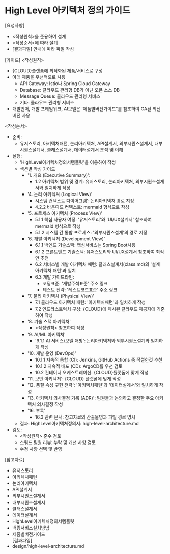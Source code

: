 # High Level 아키텍처 정의 가이드

[요청사항]
- <작성원칙>을 준용하여 설계
- <작성순서>에 따라 설계
- [결과파일] 안내에 따라 파일 작성   

[가이드]
<작성원칙>
- {CLOUD}플랫폼에 최적화된 제품/서비스로 구성 
- 아래 제품을 우선적으로 사용
  - API Gateway: Istio나 Spring Cloud Gateway
  - Database: 클라우드 관리형 DB가 아닌 오픈 소스 DB 
  - Message Queue: 클라우드 관리형 서비스 
  - 기타: 클라우드 관리형 서비스 
- 개발언어, 개발 프레임워크, AI모델은 '제품별버전가이드"를 참조하여 GA된 최신 버전 사용
 
<작성순서>
- 준비:
  - 유저스토리, 아키텍처패턴, 논리아키텍처, API설계서, 외부시퀀스설계서, 내부시퀀스설계서, 클래스설계서, 데이터설계서 분석 및 이해
- 실행: 
  - 'HighLevel아키텍처정의서템플릿'을 이용하여 작성 
  - 섹션별 작성 가이드 
    - '1. 개요 (Executive Summary)':
      -  1.2 아키텍처 범위 및 경계: 유저스토리, 논리아키텍처, 외부시퀀스설계서와 일치하게 작성
    - '4. 논리 아키텍처 (Logical View)'
      - 시스템 컨텍스트 다이어그램': 논리아키텍처 경로 지정
      - 4.2.2 바운디드 컨텍스트: mermaid 형식으로 작성 
    - '5. 프로세스 아키텍처 (Process View)' 
      - 5.1.1 핵심 사용자 여정: '유저스토리'와 'UI/UX설계서' 참조하여 mermaid 형식으로 작성 
      - 5.1.2 시스템 간 통합 프로세스: '외부시퀀스설계'의 경로 지정 
    - '6. 개발 아키텍처 (Development View)'
      - 6.1.1 백엔드 기술스택: 핵심서비스는 Spring Boot사용
      - 6.1.2 프론트엔드 기술스택: 유저스토리와 UI/UX설계서 참조하여 최적안 추천
      - 6.2 서비스별 개발 아키텍처 패턴: 클래스설계서(class.md)의 '설계 아키텍처 패턴'과 일치 
      - 6.3 개발 가이드라인: 
        - 코딩표준: '개발주석표준' 주소 링크 
        - 테스트 전략: '테스트코드표준' 주소 링크 
    - '7. 물리 아키텍처 (Physical View)'
      - 7.1 클라우드 아키텍처 패턴: '아키텍처패턴'과 일치하게 작성 
      - 7.2 인프라스트럭처 구성: {CLOUD}에 제시된 클라우드 제공자에 기준하여 작성 
    - '8. 기술 스택 아키텍처'
      - <작성원칙> 참조하여 작성 
    - '9. AI/ML 아키텍처'
      - '9.1.1 AI 서비스/모델 매핑': 논리아키텍처와 외부시퀀스설계와 일치하게 작성 
    - '10. 개발 운영 (DevOps)'
      - 10.1.1 지속적 통합 (CI): Jenkins, GitHub Actions 중 적절한것 추천 
      - 10.1.2 지속적 배포 (CD): ArgoCD를 우선 검토 
      - 10.2 컨테이너 오케스트레이션: {CLOUD}플랫폼에 맞게 작성 
    - '11. 보안 아키텍처': {CLOUD} 플랫폼에 맞게 작성 
    - '12. 품질 속성 구현 전략': '아키텍처패턴'과 '데이터설계서'와 일치하게 작성
    - '13. 아키텍처 의사결정 기록 (ADR)': 팀원들과 논의하고 결정한 주요 아키텍처 의사결정 작성 
    - '16. 부록'
      - 16.3 관련 문서: 참고자료의 산출물명과 파일 경로 명시 
  - 결과: HighLevel아키텍처정의서: high-level-architecture.md
- 검토: 
  - <작성원칙> 준수 검토
  - 스쿼드 팀원 리뷰: 누락 및 개선 사항 검토
  - 수정 사항 선택 및 반영  

[참고자료]
- 유저스토리
- 아키텍처패턴
- 논리아키텍처
- API설계서
- 외부시퀀스설계서
- 내부시퀀스설계서
- 클래스설계서
- 데이터설계서
- HighLevel아키텍처정의서템플릿
- 백킹서비스설치방법
- 제품별버전가이드  
[결과파일]
- design/high-level-architecture.md
